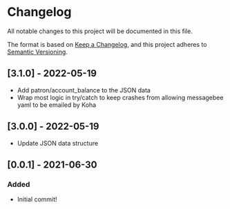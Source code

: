 # Changelog
All notable changes to this project will be documented in this file.

The format is based on [Keep a Changelog](https://keepachangelog.com/en/1.0.0/),
and this project adheres to [Semantic Versioning](https://semver.org/spec/v2.0.0.html).

## [3.1.0] - 2022-05-19
- Add patron/account_balance to the JSON data
- Wrap most logic in try/catch to keep crashes from allowing messagebee yaml to be emailed by Koha

## [3.0.0] - 2022-05-19
- Update JSON data structure

## [0.0.1] - 2021-06-30
### Added
- Initial commit!
